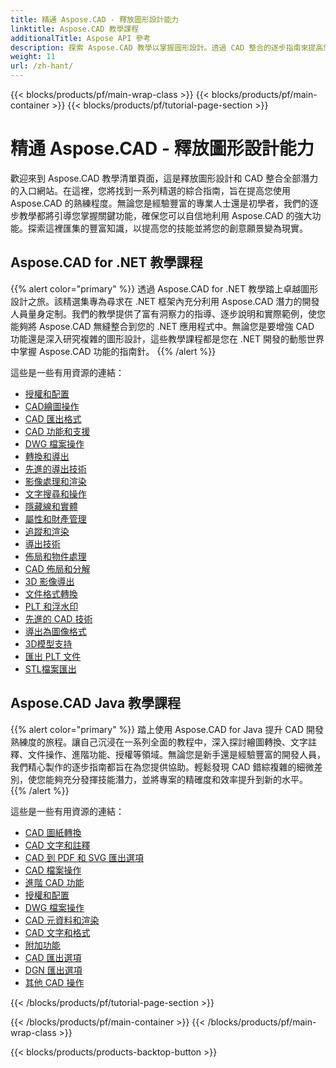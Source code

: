 ```yaml
---
title: 精通 Aspose.CAD - 釋放圖形設計能力
linktitle: Aspose.CAD 教學課程
additionalTitle: Aspose API 參考
description: 探索 Aspose.CAD 教學以掌握圖形設計。透過 CAD 整合的逐步指南來提高您的技能，並釋放您的創造潛力。
weight: 11
url: /zh-hant/
---
```


{{< blocks/products/pf/main-wrap-class >}}
{{< blocks/products/pf/main-container >}}
{{< blocks/products/pf/tutorial-page-section >}}

# 精通 Aspose.CAD - 釋放圖形設計能力


歡迎來到 Aspose.CAD 教學清單頁面，這是釋放圖形設計和 CAD 整合全部潛力的入口網站。在這裡，您將找到一系列精選的綜合指南，旨在提高您使用 Aspose.CAD 的熟練程度。無論您是經驗豐富的專業人士還是初學者，我們的逐步教學都將引導您掌握關鍵功能，確保您可以自信地利用 Aspose.CAD 的強大功能。探索這裡匯集的豐富知識，以提高您的技能並將您的創意願景變為現實。

## Aspose.CAD for .NET 教學課程
{{% alert color="primary" %}}
透過 Aspose.CAD for .NET 教學踏上卓越圖形設計之旅。該精選集專為尋求在 .NET 框架內充分利用 Aspose.CAD 潛力的開發人員量身定制。我們的教學提供了富有洞察力的指導、逐步說明和實際範例，使您能夠將 Aspose.CAD 無縫整合到您的 .NET 應用程式中。無論您是要增強 CAD 功能還是深入研究複雜的圖形設計，這些教學課程都是您在 .NET 開發的動態世界中掌握 Aspose.CAD 功能的指南針。
{{% /alert %}}

這些是一些有用資源的連結：
 
- [授權和配置](./net/licensing-and-configuration/)
- [CAD繪圖操作](./net/cad-drawing-manipulation/)
- [CAD 匯出格式](./net/cad-export-formats/)
- [CAD 功能和支援](./net/cad-features-and-support/)
- [DWG 檔案操作](./net/dwg-file-manipulation/)
- [轉換和導出](./net/conversion-and-export/)
- [先進的導出技術](./net/advanced-export-techniques/)
- [影像處理和渲染](./net/image-manipulation-and-rendering/)
- [文字搜尋和操作](./net/text-search-and-manipulation/)
- [隱藏線和實體](./net/hidden-lines-and-entities/)
- [屬性和財產管理](./net/attribute-and-property-management/)
- [追蹤和渲染](./net/tracking-and-rendering/)
- [導出技術](./net/export-techniques/)
- [佈局和物件處理](./net/layout-and-object-handling/)
- [CAD 佈局和分解](./net/cad-layouts-and-decomposition/)
- [3D 影像導出](./net/3d-image-export/)
- [文件格式轉換](./net/file-format-conversion/)
- [PLT 和浮水印](./net/plt-and-watermarking/)
- [先進的 CAD 技術](./net/advanced-cad-techniques/)
- [導出為圖像格式](./net/exporting-to-image-formats/)
- [3D模型支持](./net/3d-model-support/)
- [匯出 PLT 文件](./net/exporting-plt-files/)
- [STL檔案匯出](./net/stl-file-export/)


## Aspose.CAD Java 教學課程
{{% alert color="primary" %}}
踏上使用 Aspose.CAD for Java 提升 CAD 開發熟練度的旅程。讓自己沉浸在一系列全面的教程中，深入探討繪圖轉換、文字註釋、文件操作、進階功能、授權等領域。無論您是新手還是經驗豐富的開發人員，我們精心製作的逐步指南都旨在為您提供協助。輕鬆發現 CAD 錯綜複雜的細微差別，使您能夠充分發揮技能潛力，並將專案的精確度和效率提升到新的水平。
{{% /alert %}}

這些是一些有用資源的連結：
 
- [CAD 圖紙轉換](./java/cad-drawing-conversion/)
- [CAD 文字和註釋](./java/cad-text-and-annotation/)
- [CAD 到 PDF 和 SVG 匯出選項](./java/cad-to-pdf-and-svg-export-options/)
- [CAD 檔案操作](./java/cad-file-manipulation/)
- [進階 CAD 功能](./java/advanced-cad-features/)
- [授權和配置](./java/licensing-and-configuration/)
- [DWG 檔案操作](./java/dwg-file-operations/)
- [CAD 元資料和渲染](./java/cad-meta-data-and-rendering/)
- [CAD 文字和格式](./java/cad-text-and-formatting/)
- [附加功能](./java/additional-features/)
- [CAD 匯出選項](./java/cad-export-options/)
- [DGN 匯出選項](./java/dgn-export-options/)
- [其他 CAD 操作](./java/other-cad-operations/)




{{< /blocks/products/pf/tutorial-page-section >}}

{{< /blocks/products/pf/main-container >}}
{{< /blocks/products/pf/main-wrap-class >}}

{{< blocks/products/products-backtop-button >}}
